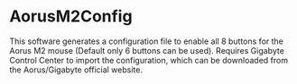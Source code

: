 # AorusM2Config
This software generates a configuration file to enable all 8 buttons for the Aorus M2 mouse (Default only 6 buttons can be used). Requires Gigabyte Control Center to import the configuration, which can be downloaded from the Aorus/Gigabyte official website.
